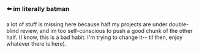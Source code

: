 ### ⬅️ im literally batman

a lot of stuff is missing here because half my projects are under double-blind review, and im too self-conscious to push a good chunk of the other half. (I know, this is a bad habit. I'm trying to change it-- til then, enjoy whatever there is here).
<!--
**avi-amalanshu/avi-amalanshu** is a ✨ _special_ ✨ repository because its `README.md` (this file) appears on your GitHub profile.

what is going on
